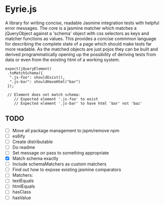 # Eyrie.js

A library for writing concise, readable Jasmine integration tests with helpful error messages.  The core is a jasmine matcher which matches a jQueryObject against a 'schema' object with css selectors as keys and matcher functions as values.  This provides a concise commmon language for describing the complete state of a page which should make tests far more readable.  As the matched objects are just pojos they can be built and derived programmatically opening up the possibility of deriving tests from data or even from the existing html of a working system.


```
expect(jQueryElement)
 .toMatchSchema({
  ".js-foo": shouldExist(),
  ".js-bar": shouldHaveHtml("bar")
 });
 
 //	Element does not match schema:
	// Expected element '.js-foo' to exist
	// Expected element '.js-bar' to have html 'bar' not 'baz'
```

## TODO
- [ ] Move all package management to jspm/remove npm
- [ ] es6ify
- [ ] Create distributable
- [ ] Do readme
- [ ] Set message on pass to something appropriate
- [x] Match schema exactly
- [ ] Include schemaMatchers as custom matchers
- [ ] Find out how to expose existing jasmine comparators
- [ ] Matchers:
 - [ ] textEquals
 - [ ] htmlEquals
 - [ ] hasClass
 - [ ] hasValue
